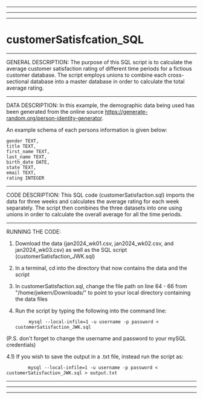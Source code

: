 ___________________________________________________________________________________________________________________________________________________________________
___________________________________________________________________________________________________________________________________________________________________
___________________________________________________________________________________________________________________________________________________________________
# customerSatisfcation_SQL

___________________________________________________________________________________________________________________________________________________________________
GENERAL DESCRIPTION:
The purpose of this SQL script is to calculate the average customer satisfaction rating of different time periods for a fictious customer database. The script employs unions to combine each cross-sectional database into a master database in order to calculate the total average rating. 
___________________________________________________________________________________________________________________________________________________________________
DATA DESCRIPTION:
In this example, the demographic data being used has been generated from the online source https://generate-random.org/person-identity-generator. 

An example schema of each persons information is given below: 

	gender TEXT,
	title TEXT,
	first_name TEXT,
	last_name TEXT,
	birth_date DATE,
	state TEXT,
	email TEXT,	
	rating INTEGER



___________________________________________________________________________________________________________________________________________________________________
CODE DESCRIPTION:
This SQL code (customerSatisfaction.sql) imports the data for three weeks and calculates the  average rating for each week separately. The script then combines the three datasets into one using unions in order to calculate the overall average for all the time periods. 



___________________________________________________________________________________________________________________________________________________________________
RUNNING THE CODE:
1) Download the data (jan2024_wk01.csv, jan2024_wk02.csv, and jan2024_wk03.csv) as well as the SQL script (customerSatisfaction_JWK.sql)

2) In a terminal, cd into the directory that now contains the data and the script

3) In customerSatisfaction.sql, change the file path on line 64 - 66 from "/home/jwkern/Downloads/" to point to your local directory containing the data files 

4) Run the script by typing the following into the command line:

            mysql --local-infile=1 -u username -p password < customerSatisfaction_JWK.sql

(P.S. don't forget to change the username and password to your mySQL credentials)

4.1) If you wish to save the output in a .txt file, instead run the script as:
      
            mysql --local-infile=1 -u username -p password < customerSatisfaction_JWK.sql > output.txt


___________________________________________________________________________________________________________________________________________________________________
___________________________________________________________________________________________________________________________________________________________________
___________________________________________________________________________________________________________________________________________________________________
